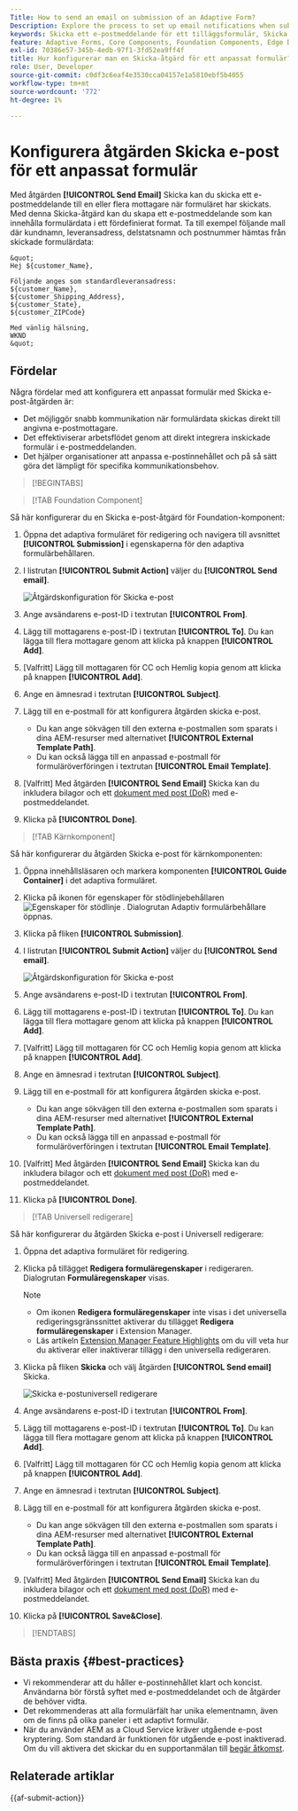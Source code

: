 ```yaml
---
Title: How to send an email on submission of an Adaptive Form?
Description: Explore the process to set up email notifications when submitting an Adaptive Form.
keywords: Skicka ett e-postmeddelande för ett tilläggsformulär, Skicka med e-post, Adaptiv e-post, Skicka e-post med formulär, Skicka e-postguide
feature: Adaptive Forms, Core Components, Foundation Components, Edge Delivery Services
exl-id: 70386e57-345b-4edb-97f1-3fd52ea9ff4f
title: Hur konfigurerar man en Skicka-åtgärd för ett anpassat formulär?
role: User, Developer
source-git-commit: c0df3c6eaf4e3530cca04157e1a5810ebf5b4055
workflow-type: tm+mt
source-wordcount: '772'
ht-degree: 1%

---
```


# Konfigurera åtgärden Skicka e-post för ett anpassat formulär

Med åtgärden **[!UICONTROL Send Email]** Skicka kan du skicka ett e-postmeddelande till en eller flera mottagare när formuläret har skickats. Med denna Skicka-åtgärd kan du skapa ett e-postmeddelande som kan innehålla formulärdata i ett fördefinierat format. Ta till exempel följande mall där kundnamn, leveransadress, delstatsnamn och postnummer hämtas från skickade formulärdata:


    &quot;
    Hej ${customer_Name},
    
    Följande anges som standardleveransadress:
    ${customer_Name},
    ${customer_Shipping_Address},
    ${customer_State},
    ${customer_ZIPCode}
    
    Med vänlig hälsning,
    WKND
    &quot;

## Fördelar

Några fördelar med att konfigurera ett anpassat formulär med Skicka e-post-åtgärden är:

* Det möjliggör snabb kommunikation när formulärdata skickas direkt till angivna e-postmottagare.
* Det effektiviserar arbetsflödet genom att direkt integrera inskickade formulär i e-postmeddelanden.
* Det hjälper organisationer att anpassa e-postinnehållet och på så sätt göra det lämpligt för specifika kommunikationsbehov.

>[!BEGINTABS]

>[!TAB Foundation Component]

Så här konfigurerar du en Skicka e-post-åtgärd för Foundation-komponent:

1. Öppna det adaptiva formuläret för redigering och navigera till avsnittet **[!UICONTROL Submission]** i egenskaperna för den adaptiva formulärbehållaren.
1. I listrutan **[!UICONTROL Submit Action]** väljer du **[!UICONTROL Send email]**.

   ![Åtgärdskonfiguration för Skicka e-post](/help/forms/assets/send-email-fc.png)

1. Ange avsändarens e-post-ID i textrutan **[!UICONTROL From]**.
1. Lägg till mottagarens e-post-ID i textrutan **[!UICONTROL To]**. Du kan lägga till flera mottagare genom att klicka på knappen **[!UICONTROL Add]**.
1. [Valfritt] Lägg till mottagaren för CC och Hemlig kopia genom att klicka på knappen **[!UICONTROL Add]**.
1. Ange en ämnesrad i textrutan **[!UICONTROL Subject]**.
1. Lägg till en e-postmall för att konfigurera åtgärden skicka e-post.
   * Du kan ange sökvägen till den externa e-postmallen som sparats i dina AEM-resurser med alternativet **[!UICONTROL External Template Path]**.
   * Du kan också lägga till en anpassad e-postmall för formuläröverföringen i textrutan **[!UICONTROL Email Template]**.
1. [Valfritt] Med åtgärden **[!UICONTROL Send Email]** Skicka kan du inkludera bilagor och ett [dokument med post (DoR)](generate-document-of-record-core-components.md) med e-postmeddelandet.
1. Klicka på **[!UICONTROL Done]**.

>[!TAB Kärnkomponent]

Så här konfigurerar du åtgärden Skicka e-post för kärnkomponenten:

1. Öppna innehållsläsaren och markera komponenten **[!UICONTROL Guide Container]** i det adaptiva formuläret.
1. Klicka på ikonen för egenskaper för stödlinjebehållaren ![Egenskaper för stödlinje](/help/forms/assets/configure-icon.svg) . Dialogrutan Adaptiv formulärbehållare öppnas.
1. Klicka på fliken **[!UICONTROL Submission]**.
1. I listrutan **[!UICONTROL Submit Action]** väljer du **[!UICONTROL Send email]**.

   ![Åtgärdskonfiguration för Skicka e-post](/help/forms/assets/send-email-action-configuration.gif)
1. Ange avsändarens e-post-ID i textrutan **[!UICONTROL From]**.
1. Lägg till mottagarens e-post-ID i textrutan **[!UICONTROL To]**. Du kan lägga till flera mottagare genom att klicka på knappen **[!UICONTROL Add]**.
1. [Valfritt] Lägg till mottagaren för CC och Hemlig kopia genom att klicka på knappen **[!UICONTROL Add]**.
1. Ange en ämnesrad i textrutan **[!UICONTROL Subject]**.
1. Lägg till en e-postmall för att konfigurera åtgärden skicka e-post.
   * Du kan ange sökvägen till den externa e-postmallen som sparats i dina AEM-resurser med alternativet **[!UICONTROL External Template Path]**.
   * Du kan också lägga till en anpassad e-postmall för formuläröverföringen i textrutan **[!UICONTROL Email Template]**.
1. [Valfritt] Med åtgärden **[!UICONTROL Send Email]** Skicka kan du inkludera bilagor och ett [dokument med post (DoR)](generate-document-of-record-core-components.md) med e-postmeddelandet.
1. Klicka på **[!UICONTROL Done]**.

>[!TAB Universell redigerare]

Så här konfigurerar du åtgärden Skicka e-post i Universell redigerare:

1. Öppna det adaptiva formuläret för redigering.
1. Klicka på tillägget **Redigera formuläregenskaper** i redigeraren.
Dialogrutan **Formuläregenskaper** visas.

   >[!NOTE]
   >
   > * Om ikonen **Redigera formuläregenskaper** inte visas i det universella redigeringsgränssnittet aktiverar du tillägget **Redigera formuläregenskaper** i Extension Manager.
   > * Läs artikeln [Extension Manager Feature Highlights](https://developer.adobe.com/uix/docs/extension-manager/feature-highlights/#enablingdisabling-extensions) om du vill veta hur du aktiverar eller inaktiverar tillägg i den universella redigeraren.


1. Klicka på fliken **Skicka** och välj åtgärden **[!UICONTROL Send email]** Skicka.

   ![Skicka e-postuniversell redigerare](/help/forms/assets/send-email-ue.png)

1. Ange avsändarens e-post-ID i textrutan **[!UICONTROL From]**.
1. Lägg till mottagarens e-post-ID i textrutan **[!UICONTROL To]**. Du kan lägga till flera mottagare genom att klicka på knappen **[!UICONTROL Add]**.
1. [Valfritt] Lägg till mottagaren för CC och Hemlig kopia genom att klicka på knappen **[!UICONTROL Add]**.
1. Ange en ämnesrad i textrutan **[!UICONTROL Subject]**.
1. Lägg till en e-postmall för att konfigurera åtgärden skicka e-post.
   * Du kan ange sökvägen till den externa e-postmallen som sparats i dina AEM-resurser med alternativet **[!UICONTROL External Template Path]**.
   * Du kan också lägga till en anpassad e-postmall för formuläröverföringen i textrutan **[!UICONTROL Email Template]**.
1. [Valfritt] Med åtgärden **[!UICONTROL Send Email]** Skicka kan du inkludera bilagor och ett [dokument med post (DoR)](generate-document-of-record-core-components.md) med e-postmeddelandet.
1. Klicka på **[!UICONTROL Save&Close]**.

>[!ENDTABS]

## Bästa praxis {#best-practices}

* Vi rekommenderar att du håller e-postinnehållet klart och koncist. Användarna bör förstå syftet med e-postmeddelandet och de åtgärder de behöver vidta.
* Det rekommenderas att alla formulärfält har unika elementnamn, även om de finns på olika paneler i ett adaptivt formulär.
* När du använder AEM as a Cloud Service kräver utgående e-post kryptering. Som standard är funktionen för utgående e-post inaktiverad. Om du vill aktivera det skickar du en supportanmälan till [begär åtkomst](https://experienceleague.adobe.com/docs/experience-manager-cloud-service/implementing/developing/development-guidelines.html?lang=en#sending-email).

## Relaterade artiklar

{{af-submit-action}}
